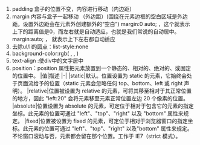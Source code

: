 1. padding 盒子的位置不变，内容进行移动（内边距）
2. margin 内容与盒子一起移动 （外边距）(围绕在元素边框的空白区域是外边距。设置外边距会在元素外创建额外的“空白”)
   margin:0 auto; ，这个就表示上下的距离值是0，而左右就是自动适应，也就是我们常说的自动居中。
   margin:auto; ， 就表示上下左右都自动适应	
3. 去除ul/li的圆点：list-style:none
4. background-color:rgb( , , )
5. text-align :使div中的文字居中 
6. position：position 属性把元素放置到一个静态的、相对的、绝对的、或固定的位置中。
   |值|描述
   |-|
   |static|默认。位置设置为 static 的元素，它始终会处于页面流给予的位置（static 元素会忽略任何 top、bottom、left 或 right 声明）。
   |relative|位置被设置为 relative 的元素，可将其移至相对于其正常位置的地方，因此 "left:20" 会将元素移至元素正常位置左边 20 个像素的位置。
   |absolute|位置设置为 absolute 的元素，可定位于相对于包含它的元素的指定坐标。此元素的位置可通过 "left"、"top"、"right" 以及 "bottom" 属性来规定。
   |fixed|位置被设置为 fixed 的元素，可定位于相对于浏览器窗口的指定坐标。此元素的位置可通过 "left"、"top"、"right" 以及"bottom" 属性来规定。不论窗口滚动与否，元素都会留在那个位置。工作于 IE7（strict 模式）。